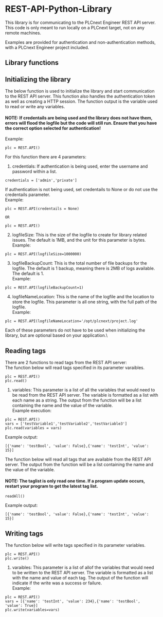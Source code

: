 # REST-API-Python-Library

This library is for communicating to the PLCnext Engineer REST API server. This code is only meant to run locally on a PLCnext target, not on any remote machines.

Examples are provided for authentication and non-authentication methods, with a PLCnext Engineer project included.

## Library functions
## Initializing the library
The below function is used to initialize the library and start communication to the REST API server. This function also handles the authentication token as well as creating a HTTP session. The function output is the variable used to read or write any variables.
#### NOTE: If credentails are being used and the library does not have them, errors will flood the logfile but the code will still run. Ensure that you have the correct option selected for authentication!
Example:
```
plc = REST.API()
```
For this function there are 4 parameters:
1. credentials: If authentication is being used, enter the username and password within a list.
```
credentials = ['admin','private']
```
If authentication is not being used, set credentails to None or do not use the credentails parameter.\
Example:
```
plc = REST.API(credentails = None)

OR

plc = REST.API()

```
2. logfileSize: This is the size of the logfile to create for library related issues. The default is 1MB, and the unit for this parameter is bytes.\
Example:
```
plc = REST.API(logfileSize=1000000)
```
3. logfileBackupCount: This is the total number of file backups for the logfile. The default is 1 backup, meaning there is 2MB of logs available. The default is 1.\
Example:
```
plc = REST.API(logfileBackupCount=1)
```
4. logfileNameLocation: This is the name of the logfile and the location to store the logfile. This parameter is all one string, with the full path of the logfile.\
Example:
```
plc = REST.API(logfileNameLocation='/opt/plcnext/project.log'
```
Each of these parameters do not have to be used when initializing the library, but are optional based on your application.\

## Reading tags
There are 2 functions to read tags from the REST API server:\
The function below will read tags specified in its parameter varaibles.
```
plc = REST.API()
plc.read()
```
1. variables: This parameter is a list of all the variables that would need to be read from the REST API server. The variable is formatted as a list with each name as a string. The output from the function will be a list containing the name and the value of the variable.\
Example execution:
```
plc = REST.API()
vars = ['testVariable1','testVariable2','testVariable3']
plc.read(variables = vars)
```
Example output:
```
[{'name': 'testBool', 'value': False},{'name': 'testInt', 'value': 15}]
```
The function below will read all tags that are available from the REST API server. The output from the function will be a list containing the name and the value of the variable.
#### NOTE: The taglist is only read one time. If a program update occurs, restart your program to get the latest tag list.
```
readAll()
```
Example output:
```
[{'name': 'testBool', 'value': False},{'name': 'testInt', 'value': 15}]
```

## Writing tags
The function below will write tags specified in its parameter variables.
```
plc = REST.API()
plc.write()
```
1. varaibles: This parameter is a list of allof the variables that would need to be written to the REST API server. The variable is formatted as a list with the name and value of each tag. The output of the function will indicate if the write was a success or failure.\
Example:
```
plc = REST.API()
vars = [{'name': 'testInt', 'value': 234},{'name': 'testBool', 'value': True}]
plc.write(variables=vars)
```
